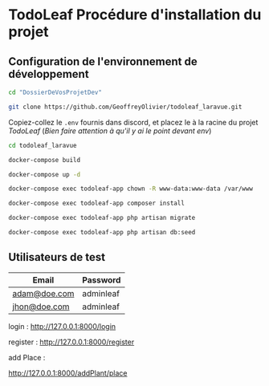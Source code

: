 # TodoLeaf Procédure d'installation du projet

## Configuration de l'environnement de développement

```bash title="Naviguez dans le dossier de vos projets de développement"
cd "DossierDeVosProjetDev"
```

```bash title="Téléchargez le projet _TodoLeaf_ dans un nouveau dossier **todoleaf_laravue**"
git clone https://github.com/GeoffreyOlivier/todoleaf_laravue.git
```

Copiez-collez le `.env` fournis dans discord, et placez le à la racine du projet  _TodoLeaf_ (_Bien faire attention à qu'il y ai le point devant env_)

```bash title="Déplacez-vous dans le répertoire racine du projet _TodoLeaf_"
cd todoleaf_laravue
```

```bash	title="Lancez la construction des images pour les services définis dans votre fichier docker-compose.yml"
docker-compose build
```

```bash title="Démarrez les conteneurs en arrière-plan, incluant Laravel, Nginx, et MySQL"
docker-compose up -d
```

```bash title="Définissez les permissions des fichiers inclus dans le conteneur _todoleaf-app_"
docker-compose exec todoleaf-app chown -R www-data:www-data /var/www
```

```bash title="Installez les dépendances PHP nécessaires pour Laravel"
docker-compose exec todoleaf-app composer install
```

```bash title="Créez les tables nécessaires dans le conteneur MySQL pour votre application Laravel"
docker-compose exec todoleaf-app php artisan migrate
```

```bash title="Création de données de test"
docker-compose exec todoleaf-app php artisan db:seed
```

## Utilisateurs de test

| Email        | Password  |
|--------------|-----------|
| adam@doe.com | adminleaf |
| jhon@doe.com | adminleaf |


login :
http://127.0.0.1:8000/login

register :
http://127.0.0.1:8000/register

add Place :

http://127.0.0.1:8000/addPlant/place